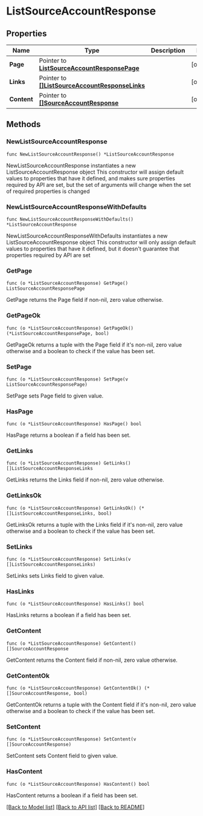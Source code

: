 # ListSourceAccountResponse

## Properties

Name | Type | Description | Notes
------------ | ------------- | ------------- | -------------
**Page** | Pointer to [**ListSourceAccountResponsePage**](ListSourceAccountResponsePage.md) |  | [optional] 
**Links** | Pointer to [**[]ListSourceAccountResponseLinks**](ListSourceAccountResponseLinks.md) |  | [optional] 
**Content** | Pointer to [**[]SourceAccountResponse**](SourceAccountResponse.md) |  | [optional] 

## Methods

### NewListSourceAccountResponse

`func NewListSourceAccountResponse() *ListSourceAccountResponse`

NewListSourceAccountResponse instantiates a new ListSourceAccountResponse object
This constructor will assign default values to properties that have it defined,
and makes sure properties required by API are set, but the set of arguments
will change when the set of required properties is changed

### NewListSourceAccountResponseWithDefaults

`func NewListSourceAccountResponseWithDefaults() *ListSourceAccountResponse`

NewListSourceAccountResponseWithDefaults instantiates a new ListSourceAccountResponse object
This constructor will only assign default values to properties that have it defined,
but it doesn't guarantee that properties required by API are set

### GetPage

`func (o *ListSourceAccountResponse) GetPage() ListSourceAccountResponsePage`

GetPage returns the Page field if non-nil, zero value otherwise.

### GetPageOk

`func (o *ListSourceAccountResponse) GetPageOk() (*ListSourceAccountResponsePage, bool)`

GetPageOk returns a tuple with the Page field if it's non-nil, zero value otherwise
and a boolean to check if the value has been set.

### SetPage

`func (o *ListSourceAccountResponse) SetPage(v ListSourceAccountResponsePage)`

SetPage sets Page field to given value.

### HasPage

`func (o *ListSourceAccountResponse) HasPage() bool`

HasPage returns a boolean if a field has been set.

### GetLinks

`func (o *ListSourceAccountResponse) GetLinks() []ListSourceAccountResponseLinks`

GetLinks returns the Links field if non-nil, zero value otherwise.

### GetLinksOk

`func (o *ListSourceAccountResponse) GetLinksOk() (*[]ListSourceAccountResponseLinks, bool)`

GetLinksOk returns a tuple with the Links field if it's non-nil, zero value otherwise
and a boolean to check if the value has been set.

### SetLinks

`func (o *ListSourceAccountResponse) SetLinks(v []ListSourceAccountResponseLinks)`

SetLinks sets Links field to given value.

### HasLinks

`func (o *ListSourceAccountResponse) HasLinks() bool`

HasLinks returns a boolean if a field has been set.

### GetContent

`func (o *ListSourceAccountResponse) GetContent() []SourceAccountResponse`

GetContent returns the Content field if non-nil, zero value otherwise.

### GetContentOk

`func (o *ListSourceAccountResponse) GetContentOk() (*[]SourceAccountResponse, bool)`

GetContentOk returns a tuple with the Content field if it's non-nil, zero value otherwise
and a boolean to check if the value has been set.

### SetContent

`func (o *ListSourceAccountResponse) SetContent(v []SourceAccountResponse)`

SetContent sets Content field to given value.

### HasContent

`func (o *ListSourceAccountResponse) HasContent() bool`

HasContent returns a boolean if a field has been set.


[[Back to Model list]](../README.md#documentation-for-models) [[Back to API list]](../README.md#documentation-for-api-endpoints) [[Back to README]](../README.md)


